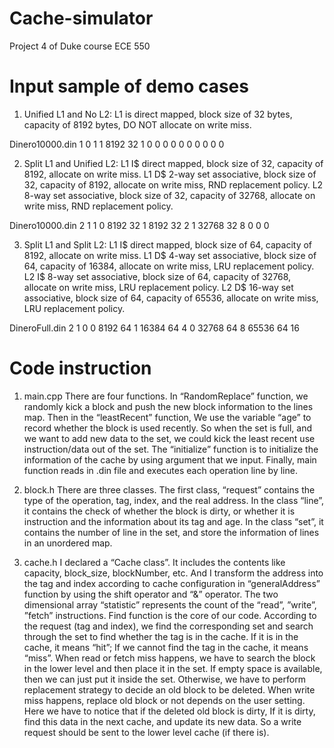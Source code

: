 # Cache-simulator
Project 4 of Duke course ECE 550

# Input sample of demo cases
1. Unified L1 and No L2:
L1 is direct mapped, block size of 32 bytes, capacity of 8192 bytes, DO NOT allocate on write miss.

Dinero10000.din 1 0 1 1 8192 32 1 0 0 0 0 0 0 0 0 0 0

2. Split L1 and Unified L2:
L1 I$ direct mapped, block size of 32, capacity of 8192, allocate on write miss.
L1 D$ 2-way set associative, block size of 32, capacity of 8192, allocate on write miss, RND replacement policy.
L2  8-way set associative, block size of 32, capacity of 32768, allocate on write miss, RND replacement policy.

Dinero10000.din 2 1 1 0 8192 32 1 8192 32 2 1 32768 32 8 0 0 0

3. Split L1 and Split L2:
L1 I$ direct mapped, block size of 64, capacity of 8192, allocate on write miss.
L1 D$ 4-way set associative, block size of 64, capacity of 16384, allocate on write miss, LRU replacement policy.
L2 I$ 8-way set associative, block size of 64, capacity of 32768, allocate on write miss, LRU replacement policy.
L2 D$ 16-way set associative, block size of 64, capacity of 65536, allocate on write miss, LRU replacement policy.

DineroFull.din 2 1 0 0 8192 64 1 16384 64 4 0 32768 64 8 65536 64 16

# Code instruction
1.	main.cpp
There are four functions. In “RandomReplace” function, we randomly kick a block and push the new block information to the lines map.
Then in the “leastRecent” function, We use the variable “age” to record whether the block is used recently. So when the set is full, and we want to add new data to the set, we could kick the least recent use instruction/data out of the set.
The “initialize” function is to initialize the information of the cache by using argument that we input.
Finally, main function reads in .din file and executes each operation line by line. 

2.	block.h
There are three classes. The first class, “request” contains the type of the operation, tag, index, and the real address. In the class “line”, it contains the check of whether the block is dirty, or whether it is instruction and the information about its tag and age. In the class “set”, it contains the number of line in the set, and store the information of lines in an unordered map.

3.	cache.h
I declared a “Cache class”. It includes the contents like capacity, block_size, blockNumber, etc. And I transform the address into the tag and index according to cache configuration in “generalAddress” function by using the shift operator and “&” operator.  The two dimensional array “statistic” represents the count of the “read”, ”write”, ”fetch” instructions.
Find function is the core of our code. According to the request (tag and index), we find the corresponding set and search through the set to find whether the tag is in the cache. If it is in the cache, it means “hit”; If we cannot find the tag in the cache, it means “miss”.
When read or fetch miss happens, we have to search the block in the lower level and then place it in the set. If empty space is available, then we can just put it inside the set. Otherwise, we have to perform replacement strategy to decide an old block to be deleted.
When write miss happens, replace old block or not depends on the user setting. 
Here we have to notice that if the deleted old block is dirty, If it is dirty, find this data in the next cache, and update its new data. So a write request should be sent to the lower level cache (if there is). 
